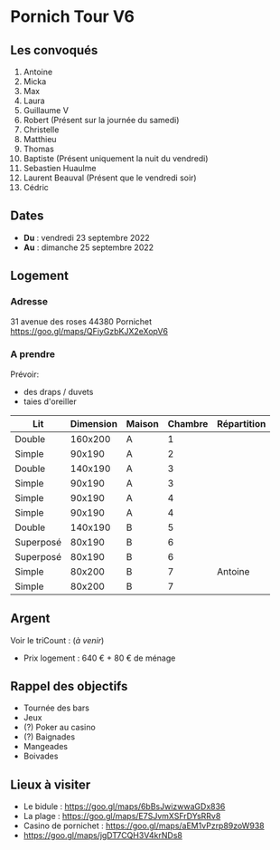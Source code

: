 # Pornich Tour V6

## Les convoqués 
1.  Antoine
2.  Micka
3.  Max
4.  Laura
5.  Guillaume V
6.  Robert (Présent sur la journée du samedi)
7.  Christelle
8.  Matthieu
9.  Thomas
10. Baptiste (Présent uniquement la nuit du vendredi)
11. Sebastien Huaulme
12. Laurent Beauval (Présent que le vendredi soir)
13. Cédric

## Dates
- **Du** : vendredi 23 septembre 2022
- **Au** : dimanche 25 septembre 2022

## Logement
### Adresse
31 avenue des roses 44380 Pornichet
https://goo.gl/maps/QFiyGzbKJX2eXopV6

### A prendre
Prévoir:
- des draps / duvets 
- taies d'oreiller

| Lit       | Dimension | Maison | Chambre | Répartition |
|-----------|-----------|--------|---------|-------------|
| Double    | 160x200   | A      | 1       |             |
| Simple    | 90x190    | A      | 2       |             |
| Double    | 140x190   | A      | 3       |             |
| Simple    | 90x190    | A      | 3       |             |
| Simple    | 90x190    | A      | 4       |             |
| Simple    | 90x190    | A      | 4       |             |
| Double    | 140x190   | B      | 5       |             |
| Superposé | 80x190    | B      | 6       |             |
| Superposé | 80x190    | B      | 6       |             |
| Simple    | 80x200    | B      | 7       | Antoine     |
| Simple    | 80x200    | B      | 7       |             |



## Argent
Voir le triCount : (_à venir_)
- Prix logement : 640 € + 80 € de ménage

## Rappel des objectifs
- Tournée des bars
- Jeux
- (?) Poker au casino
- (?) Baignades
- Mangeades
- Boivades

## Lieux à visiter
- Le bidule : https://goo.gl/maps/6bBsJwizwwaGDx836
- La plage : https://goo.gl/maps/E7SJvmXSFrDYsRRv8
- Casino de pornichet : https://goo.gl/maps/aEM1vPzrp89zoW938
- https://goo.gl/maps/jgDT7CQH3V4krNDs8